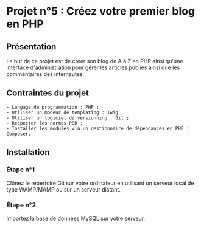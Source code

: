 # Projet n°5 : Créez votre premier blog en PHP

## Présentation

Le but de ce projet est de créer son blog de A à Z en PHP ainsi qu'une interface d'administration pour gérer les articles publiés ainsi que les commentaires des internautes.

## Contraintes du projet
    - Langage de programmation : PHP ;
    - Utiliser un modeur de templating : Twig ;
    - Utiliser un logiciel de versionning : Git ;
    - Respecter les normes PSR ;
    - Installer les modules via un gestionnaire de dépendances en PHP : Composer.

## Installation

### Étape n°1
Clônez le répertoire Git sur votre ordinateur en utilisant un serveur local de type WAMP/MAMP ou sur un serveur distant.

### Étape n°2
Importez la base de données MySQL sur votre serveur.
